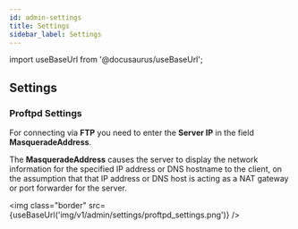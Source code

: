 ```yaml
---
id: admin-settings
title: Settings
sidebar_label: Settings
---
```


import useBaseUrl from '@docusaurus/useBaseUrl';

## Settings

### Proftpd Settings

For connecting via **FTP** you need to enter the **Server IP** in the field **MasqueradeAddress**.

The **MasqueradeAddress** causes the server to display the network information for the specified IP address or DNS hostname to the client, 
on the assumption that that IP address or DNS host is acting as a NAT gateway or port forwarder for the server.

<img class="border" src={useBaseUrl('img/v1/admin/settings/proftpd_settings.png')} />
